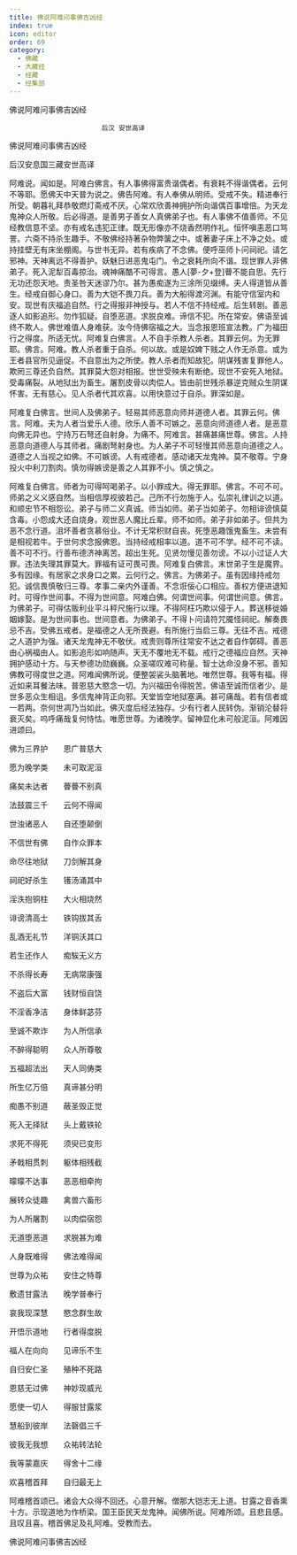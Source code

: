 ```yaml
---
title: 佛说阿难问事佛吉凶经
index: true
icon: editor
order: 69
category:
  - 佛藏
  - 大藏经
  - 经藏
  - 经集部
---
```


  佛说阿难问事佛吉凶经  

                        　　后汉 安世高译  

佛说阿难问事佛吉凶经  

后汉安息国三藏安世高译  

阿难说。闻如是。阿难白佛言。有人事佛得富贵谐偶者。有衰耗不得谐偶者。云何不等耶。愿佛天中天普为说之。佛告阿难。有人奉佛从明师。受戒不失。精进奉行所受。朝暮礼拜恭敬燃灯斋戒不厌。心常欢欣善神拥护所向谐偶百事增倍。为天龙鬼神众人所敬。后必得道。是善男子善女人真佛弟子也。有人事佛不值善师。不见经教信意不坚。亦有戒名违犯正律。既无形像亦不烧香然明作礼。恒怀嗔恚恶口骂詈。六斋不持杀生趣手。不敬佛经持著杂物弊箧之中。或著妻子床上不净之处。或持挂壁无有床坐棚阁。与世书无异。若有疾病了不念佛。便呼巫师卜问祠祀。请乞邪神。天神离远不得善护。妖魅日进恶鬼屯门。令之衰耗所向不谐。现世罪人非佛弟子。死入泥犁百毒掠治。魂神痛酷不可得言。愚人[夢-夕+登]瞢不能自思。先行无功还怨天地。责圣咎天迷谬乃尔。甚为愚痴遂为三涂所见缀缚。夫人得道皆从善生。经戒自御心身口。善为大铠不畏刀兵。善为大船得渡河渊。有能守信室内和安。现世有庆福追自然。行之得报非神授与。若人不信不持经戒。后生转剧。善恶逐人如影追形。勿作狐疑。自堕恶道。求脱良难。谛信不犯。所在常安。佛语至诚终不欺人。佛世难值人身难获。汝今侍佛宿福之大。当念报恩班宣法教。广为福田行之得度。所适无忧。阿难复白佛言。人不自手杀教人杀者。其罪云何。为无罪耶。佛言。阿难。教人杀者重于自杀。何以故。或是奴婢下贱之人作无杀意。或为王者县官所见逼促。不自意出为之所使。教人杀者而知故犯。阴谋残害复罪他人。欺罔三尊还负自然。其罪莫大怨对相报。世世受殃未有断绝。现世不安死入地狱。受毒痛裂。从地狱出为畜生。屠割皮骨以肉偿人。皆由前世残杀暴逆克贼众生阴谋怀害。无有慈心。见人杀者代其欢喜。以用快意过于自杀。罪深如是。  

阿难复白佛言。世间人及佛弟子。轻易其师恶意向师并道德人者。其罪云何。佛言。阿难。夫为人者当爱乐人德。欣乐人善不可嫉之。恶意向师道德人者。是恶意向佛无异也。宁持万石弩还自射身。为痛不。阿难言。甚痛甚痛世尊。佛言。人持恶意向道德人与其师者。痛剧弩射身也。为人弟子不可轻慢其师恶意向道德之人。道德之人当视之如佛。不可嫉谤。人有戒德者。感动诸天龙鬼神。莫不敬尊。宁身投火中利刀割肉。慎勿得嫉谤是善之人其罪不小。慎之慎之。  

阿难复白佛言。师者为可得呵喝弟子。以小罪成大。得无罪耶。佛言。不可不可。师弟之义义感自然。当相信厚视彼若己。己所不行勿施于人。弘崇礼律训之以道。和顺忠节不相怨讼。弟子与师二义真诚。师当如师。弟子当如弟子。勿相诽谤慎莫含毒。小怨成大还自烧身。观世恶人魔比丘辈。师不如师。弟子非如弟子。但共为恶不念行道。沮坏善者贪慕俗业。不计无常积财自丧。死堕恶趣饿鬼畜生。未尝有是相视若牛。于世何求念报佛恩。当持经戒相率以道。道不可不学。经不可不读。善不可不行。行善布德济神离苦。超出生死。见贤勿慢见善勿谤。不以小过证人大罪。违法失理其罪莫大。罪福有证可畏可畏。阿难复白佛言。末世弟子生是魔界。多有因缘。有居家之求身口之累。云何行之。佛言。为佛弟子。虽有因缘持戒勿犯。诚信畏慎敬归三尊。孝事二亲内外谨善。不念诳佞心口相应。善权方便进退知时。可得作世间事。不得为世间意。阿难白佛。何谓世间事。何谓世间意。佛言。为佛弟子。可得估贩利业平斗秤尺施行以理。不得阿枉巧欺以侵于人。葬送移徙婚姻嫁娶。是为世间事也。世间意者。为佛弟子。不得卜问请符咒魇怪祠祀。解奏畏忌不吉。受佛五戒者。是福德之人无所畏避。有所施行当启三尊。无往不吉。戒德之人道护为强。诸天龙鬼神无不敬伏。戒贵则尊所往常安不达之者自作鄣碍。善恶由心祸福由人。如影追形如响随声。天无不覆地无不载。戒行之德福应自然。天神拥护感动十方。与天参德功勋巍巍。众圣嗟叹难可称量。智士达命没身不邪。善知佛教可得度世之道。阿难闻佛所说。便整袈裟头脑著地。唯然世尊。我等有福。得近如来耳餐法味。普恩慈大愍念一切。为兴福田令得脱苦。佛语至诚而信者少。是世多恶众生相诅。多信鬼神背正向邪。天堂皆空地狱塞满。甚可痛哉。若有信者或一若两。奈何世凋乃当如此。佛灭度后经法独存。少有行者人民转伪。渐销沦替将衰灭矣。呜呼痛哉复何恃怙。唯愿世尊。为诸晚学。留神显化未可般泥洹。阿难因进颂曰。  

佛为三界护　　恩广普慈大  

愿为晚学类　　未可取泥洹  

痛矣未达者　　瞢瞢不别真  

法鼓震三千　　云何不得闻  

世浊诸恶人　　自还堕颠倒  

不信世有佛　　自作众罪本  

命尽往地狱　　刀剑解其身  

祠祀好杀生　　镬汤涌其中  

淫泆抱铜柱　　大火相烧然  

诽谤清高士　　铁钩拔其舌  

乱酒无礼节　　洋铜沃其口  

若生还作人　　痴騃无义方  

不杀得长寿　　无病常康强  

不盗后大富　　钱财恒自饶  

不淫香净洁　　身体鲜苾芬  

至诚不欺诈　　为人所信承  

不醉得聪明　　众人所尊敬  

五福超法出　　天人同俦类  

所生亿万倍　　真谛甚分明  

痴愚不别道　　蔽圣毁正觉  

死入无择狱　　头上戴铁轮  

求死不得死　　须臾已变形  

矛戟相贯刺　　躯体相残截  

曚曚不达事　　恶恶相牵拘  

展转众徒趣　　禽兽六畜形  

为人所屠割　　以肉偿宿怨  

无道堕恶道　　求脱甚为难  

人身既难得　　佛法难得闻  

世尊为众祐　　安住之特尊  

敷遗甘露法　　晚学普奉行  

哀我现深慧　　愍念群生故  

开悟示道地　　行者得度脱  

福人在向向　　见谛乐不生  

自归安仁圣　　殖种不死路  

恩慈无过佛　　神妙现威光  

愿使一切人　　得服甘露浆  

慧船到彼岸　　法磬倡三千  

彼我无我想　　众祐转法轮  

我等蒙嘉庆　　得舍十二缘  

欢喜稽首拜　　自归最无上  

阿难稽首颂已。诸会大众得不回还。心意开解。僧那大铠志无上道。甘露之音香熏十方。示现道地为作桥梁。国王臣民天龙鬼神。闻佛所说。阿难所颂。且悲且感。且叹且喜。稽首佛足及礼阿难。受教而去。  

佛说阿难问事佛吉凶经  
